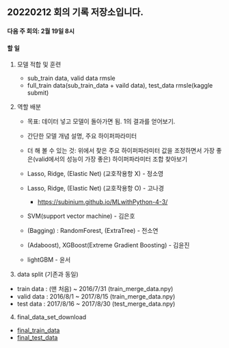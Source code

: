 ## 20220212 회의 기록 저장소입니다. 

#### 다음 주 회의: 2월 19일 8시

#### 할 일 
1. 모델 적합 및 훈련
    - sub_train data, valid data rmsle
    - full_train data(sub_train_data + vaild data), test_data rmsle(kaggle submit)

2. 역할 배분
    - 목표: 데이터 넣고 모델이 돌아가면 됨. 1의 결과를 얻어보기.
    - 간단한 모델 개념 설명, 주요 하이퍼파라미터
    - 더 해 볼 수 있는 것: 위에서 찾은 주요 하이퍼파라미터 값을 조정하면서 가장 좋은(valid에서의 성능이 가장 좋은) 하이퍼파라미터 조합 찾아보기

    - Lasso, Ridge, (Elastic Net) (교호작용항 X) - 정소영
    - Lasso, Ridge, (Elastic Net) (교호작용항 O) - 고나경
      - https://subinium.github.io/MLwithPython-4-3/
    - SVM(support vector machine) - 김은호
    - (Bagging) : RandomForest, (ExtraTree) - 전소연
    - (Adaboost), XGBoost(Extreme Gradient Boosting) - 김윤진
    - lightGBM - 윤서

3. data split (기존과 동일)
  - train data : (맨 처음) ~ 2016/7/31 (train_merge_data.npy)
  - valid data : 2016/8/1 ~ 2017/8/15 (train_merge_data.npy)
  - test data : 2017/8/16 ~ 2017/8/30 (test_merge_data.npy)

4. final_data_set_download
  - [final_train_data](https://drive.google.com/file/d/1u3xxnkpHDMU7OFqxbWpUufjWOXLDHrla/view?usp=sharing)
  - [final_test_data](https://drive.google.com/file/d/1aZpGLwqALWpQhngJxc9GmYkaGFELDFeT/view?usp=sharing)
